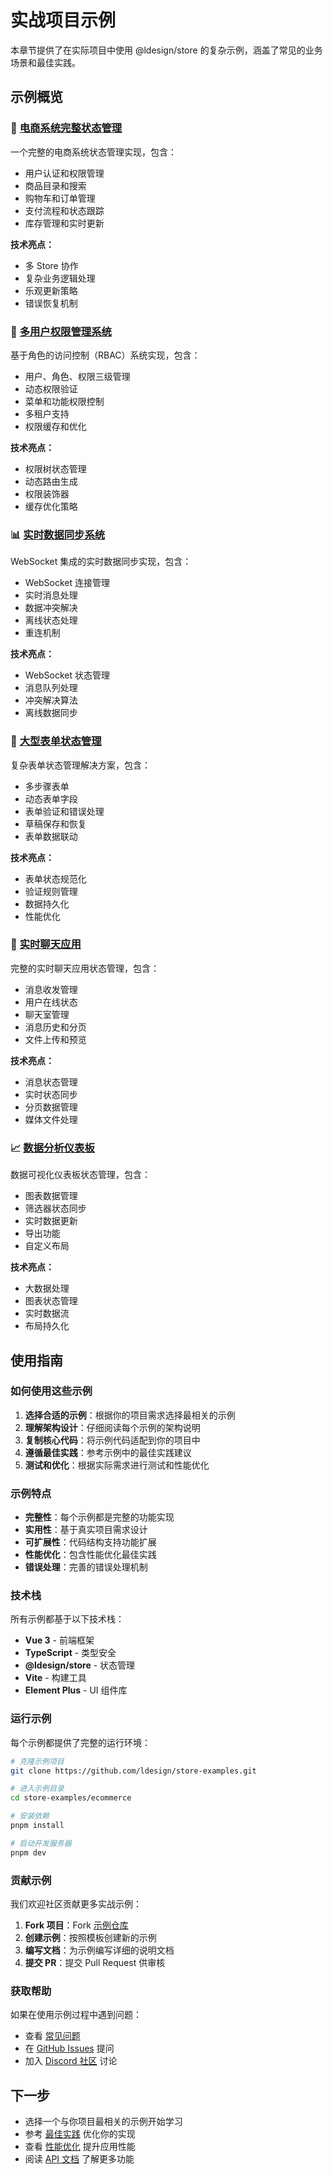 # 实战项目示例

本章节提供了在实际项目中使用 @ldesign/store 的复杂示例，涵盖了常见的业务场景和最佳实践。

## 示例概览

### 🛒 [电商系统完整状态管理](./ecommerce)
一个完整的电商系统状态管理实现，包含：
- 用户认证和权限管理
- 商品目录和搜索
- 购物车和订单管理
- 支付流程和状态跟踪
- 库存管理和实时更新

**技术亮点：**
- 多 Store 协作
- 复杂业务逻辑处理
- 乐观更新策略
- 错误恢复机制

### 👥 [多用户权限管理系统](./rbac)
基于角色的访问控制（RBAC）系统实现，包含：
- 用户、角色、权限三级管理
- 动态权限验证
- 菜单和功能权限控制
- 多租户支持
- 权限缓存和优化

**技术亮点：**
- 权限树状态管理
- 动态路由生成
- 权限装饰器
- 缓存优化策略

### 📊 [实时数据同步系统](./realtime)
WebSocket 集成的实时数据同步实现，包含：
- WebSocket 连接管理
- 实时消息处理
- 数据冲突解决
- 离线状态处理
- 重连机制

**技术亮点：**
- WebSocket 状态管理
- 消息队列处理
- 冲突解决算法
- 离线数据同步

### 📝 [大型表单状态管理](./forms)
复杂表单状态管理解决方案，包含：
- 多步骤表单
- 动态表单字段
- 表单验证和错误处理
- 草稿保存和恢复
- 表单数据联动

**技术亮点：**
- 表单状态规范化
- 验证规则管理
- 数据持久化
- 性能优化

### 💬 [实时聊天应用](./chat)
完整的实时聊天应用状态管理，包含：
- 消息收发管理
- 用户在线状态
- 聊天室管理
- 消息历史和分页
- 文件上传和预览

**技术亮点：**
- 消息状态管理
- 实时状态同步
- 分页数据管理
- 媒体文件处理

### 📈 [数据分析仪表板](./dashboard)
数据可视化仪表板状态管理，包含：
- 图表数据管理
- 筛选器状态同步
- 实时数据更新
- 导出功能
- 自定义布局

**技术亮点：**
- 大数据处理
- 图表状态管理
- 实时数据流
- 布局持久化

## 使用指南

### 如何使用这些示例

1. **选择合适的示例**：根据你的项目需求选择最相关的示例
2. **理解架构设计**：仔细阅读每个示例的架构说明
3. **复制核心代码**：将示例代码适配到你的项目中
4. **遵循最佳实践**：参考示例中的最佳实践建议
5. **测试和优化**：根据实际需求进行测试和性能优化

### 示例特点

- **完整性**：每个示例都是完整的功能实现
- **实用性**：基于真实项目需求设计
- **可扩展性**：代码结构支持功能扩展
- **性能优化**：包含性能优化最佳实践
- **错误处理**：完善的错误处理机制

### 技术栈

所有示例都基于以下技术栈：
- **Vue 3** - 前端框架
- **TypeScript** - 类型安全
- **@ldesign/store** - 状态管理
- **Vite** - 构建工具
- **Element Plus** - UI 组件库

### 运行示例

每个示例都提供了完整的运行环境：

```bash
# 克隆示例项目
git clone https://github.com/ldesign/store-examples.git

# 进入示例目录
cd store-examples/ecommerce

# 安装依赖
pnpm install

# 启动开发服务器
pnpm dev
```

### 贡献示例

我们欢迎社区贡献更多实战示例：

1. **Fork 项目**：Fork [示例仓库](https://github.com/ldesign/store-examples)
2. **创建示例**：按照模板创建新的示例
3. **编写文档**：为示例编写详细的说明文档
4. **提交 PR**：提交 Pull Request 供审核

### 获取帮助

如果在使用示例过程中遇到问题：

- 查看 [常见问题](/guide/faq)
- 在 [GitHub Issues](https://github.com/ldesign/store/issues) 提问
- 加入 [Discord 社区](https://discord.gg/ldesign) 讨论

## 下一步

- 选择一个与你项目最相关的示例开始学习
- 参考 [最佳实践](/guide/best-practices) 优化你的实现
- 查看 [性能优化](/guide/performance) 提升应用性能
- 阅读 [API 文档](/api/) 了解更多功能
